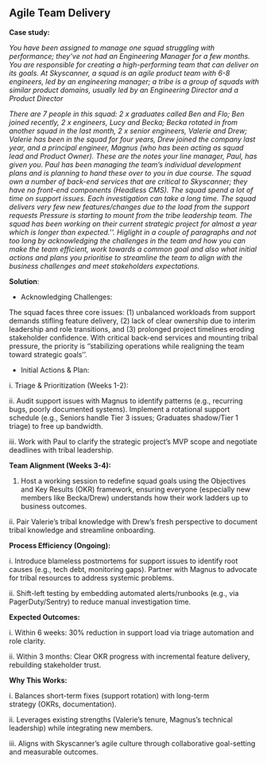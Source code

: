 ## Agile Team Delivery

**Case study:**


_You have been assigned to manage one squad struggling with performance; they’ve not had an Engineering Manager for a few months. You are responsible for creating a high-performing team that can deliver on its goals. At Skyscanner, a squad is an agile product team with 6-8 engineers, led by an engineering manager; a tribe is a group of squads with similar product domains, usually led by an Engineering Director and a Product Director_ 

_There are 7 people in this squad:
2 x graduates called Ben and Flo; Ben joined recently,
2 x engineers, Lucy and Becka; Becka rotated in from another squad in the last month,
2 x senior engineers, Valerie and Drew; Valerie has been in the squad for four years, Drew joined the company last year, and
a principal engineer, Magnus (who has been acting as squad lead and Product Owner).
These are the notes your line manager, Paul, has given you. Paul has been managing the team’s individual development plans and is planning to hand these over to you in due course.
The squad own a number of back-end services that are critical to Skyscanner; they have no front-end components (Headless CMS).
The squad spend a lot of time on support issues. Each investigation can take a long time.
The squad delivers very few new features/changes due to the load from the support requests
Pressure is starting to mount from the tribe leadership team.
The squad has been working on their current strategic project for almost a year which is longer than expected.''. Higlight in a couple of paragraphs and not too long by acknowledging the challenges in the team and  how you can make the team efficient, work towards a common goal and also what initial actions and plans you prioritise to streamline the team to align with the business challenges and meet stakeholders expectations._


**Solution**:

- Acknowledging Challenges:

The squad faces three core issues: (1) unbalanced workloads from support demands stifling feature delivery, (2) lack of clear ownership due to interim leadership and role transitions, and (3) prolonged project timelines eroding stakeholder confidence. With critical back-end services and mounting tribal pressure, the priority is ‘’stabilizing operations while realigning the team toward strategic goals’’.

- Initial Actions & Plan:

i. Triage & Prioritization (Weeks 1-2):

ii. Audit support issues with Magnus to identify patterns (e.g., recurring bugs, poorly documented systems). Implement a rotational support schedule (e.g., Seniors handle Tier 3 issues; Graduates shadow/Tier 1 triage) to free up bandwidth.

iii. Work with Paul to clarify the strategic project’s MVP scope and negotiate deadlines with tribal leadership.

**Team Alignment (Weeks 3-4):**

1. Host a working session to redefine squad goals using the Objectives and Key Results (OKR) framework, ensuring everyone (especially new members like Becka/Drew) understands how their work ladders up to business outcomes.

ii. Pair Valerie’s tribal knowledge with Drew’s fresh perspective to document tribal knowledge and streamline onboarding.

**Process Efficiency (Ongoing):**

i. Introduce blameless postmortems for support issues to identify root causes (e.g., tech debt, monitoring gaps). Partner with Magnus to advocate for tribal resources to address systemic problems.

ii. Shift-left testing by embedding automated alerts/runbooks (e.g., via PagerDuty/Sentry) to reduce manual investigation time.

**Expected Outcomes:**

i. Within 6 weeks: 30% reduction in support load via triage automation and role clarity.

ii. Within 3 months: Clear OKR progress with incremental feature delivery, rebuilding stakeholder trust.

**Why This Works:**

i. Balances short-term fixes (support rotation) with long-term strategy (OKRs, documentation).

ii. Leverages existing strengths (Valerie’s tenure, Magnus’s technical leadership) while integrating new members.

iii. Aligns with Skyscanner’s agile culture through collaborative goal-setting and measurable outcomes.
